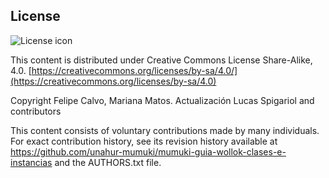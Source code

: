 ## License
![License icon](https://licensebuttons.net/l/by-sa/3.0/88x31.png)

This content is distributed under Creative Commons License Share-Alike, 4.0. [https://creativecommons.org/licenses/by-sa/4.0/](https://creativecommons.org/licenses/by-sa/4.0)

Copyright Felipe Calvo, Mariana Matos. Actualización Lucas Spigariol and contributors

This content consists of voluntary contributions made by many
individuals. For exact contribution history, see its revision history
available at https://github.com/unahur-mumuki/mumuki-guia-wollok-clases-e-instancias and the AUTHORS.txt file.


